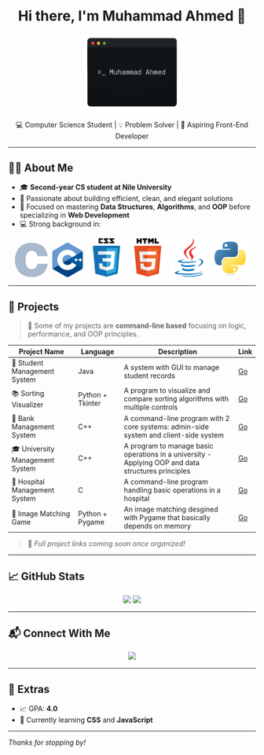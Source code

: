 <h1 align="center">Hi there, I'm Muhammad Ahmed 👋</h1>
<div align="center">
<img src="https://raw.githubusercontent.com/Muhammad-Ahmed-GH/Muhammad-Ahmed-GH/main/GitHub_Picture.png" width="40%">
</div>
<p align="center">
  💻 Computer Science Student | 💡 Problem Solver | 🚀 Aspiring Front-End Developer
</p>

---

## 🧑‍💻 About Me

- 🎓 **Second-year CS student at Nile University**
- 🏅 Passionate about building efficient, clean, and elegant solutions
- 🧠 Focused on mastering **Data Structures**, **Algorithms**, and **OOP** before specializing in **Web Development**
- 💻 Strong background in:  

<p align="center"> <a href="https://www.cprogramming.com/" target="_blank" rel="noreferrer"><img src="https://raw.githubusercontent.com/devicons/devicon/master/icons/c/c-original.svg" alt="c" width="70" height="70"/></a> <a href="https://www.w3schools.com/cpp/" target="_blank" rel="noreferrer"><img src="https://raw.githubusercontent.com/devicons/devicon/master/icons/cplusplus/cplusplus-original.svg" alt="cplusplus" width="70" height="70"/></a> <a href="https://www.w3schools.com/css/" target="_blank" rel="noreferrer"><img src="https://raw.githubusercontent.com/devicons/devicon/master/icons/css3/css3-original-wordmark.svg" alt="css3" width="80" height="80"/></a> <a href="https://www.w3.org/html/" target="_blank" rel="noreferrer"><img src="https://raw.githubusercontent.com/devicons/devicon/master/icons/html5/html5-original-wordmark.svg" alt="html5" width="80" height="80"/></a> <a href="https://www.java.com" target="_blank" rel="noreferrer"><img src="https://raw.githubusercontent.com/devicons/devicon/master/icons/java/java-original.svg" alt="java" width="80" height="80"/></a> <a href="https://www.python.org" target="_blank" rel="noreferrer"><img src="https://raw.githubusercontent.com/devicons/devicon/master/icons/python/python-original.svg" alt="python" width="80" height="80"/></a> </p>

  <!-- ![C++](https://img.shields.io/badge/C++-FF0000?style=round-square&logo=c%2B%2B&logoColor=white)
  ![Python](https://img.shields.io/badge/Python-0ABAB5?style=round-square&logo=python&logoColor=white)
  ![Java](https://img.shields.io/badge/Java-ED8B00?style=round-square&logo=java&logoColor=white)
  ![C](https://img.shields.io/badge/C-4E71FF?style=round-square&logo=c&logoColor=white)
  ![HTML5](https://img.shields.io/badge/HTML5-E34F26?style=round-square&logo=html5&logoColor=white)
  ![CSS3](https://img.shields.io/badge/CSS3-4E71FF?style=round-square&logo=css3&logoColor=white)
  -->
---

## 🚀 Projects

> 🔧 Some of my projects are **command-line based** focusing on logic, performance, and OOP principles.

| Project Name | Language | Description | Link |
|--------------|----------|-------------|------|
| 🧾 Student Management System | Java | A system with GUI to manage student records | <a href="https://github.com/Muhammad-Ahmed-GH/Student_Record_Management_System_Java">Go</a> |
| 📚 Sorting Visualizer | Python + Tkinter | A program to visualize and compare sorting algorithms with multiple controls | <a href="https://github.com/Muhammad-Ahmed-GH/Sorting_Visualization_Python">Go</a> |
| 🏦 Bank Management System | C++ | A command-line program with 2 core systems: admin-side system and client-side system | <a href="https://github.com/Muhammad-Ahmed-GH/Bank_Management_System_Cpp">Go</a> |
| 🎓 University Management System | C++ | A program to manage basic operations in a university - Applying OOP and data structures principles | <a href="https://github.com/Muhammad-Ahmed-GH/University_Management_System_Cpp">Go</a> |
| 🏥 Hospital Management System | C | A command-line program handling basic operations in a hospital | <a href="https://github.com/Muhammad-Ahmed-GH/Hospital_Management_System_C">Go</a> |
| 🧩 Image Matching Game | Python + Pygame | An image matching desgined with Pygame that basically depends on memory | <a href="https://github.com/Muhammad-Ahmed-GH/Image_Matching_Game_Python">Go</a> |

> 🔗 *Full project links coming soon once organized!*

---

## 📈 GitHub Stats

<p align="center">
  <img src="https://github-readme-stats.vercel.app/api?username=muhammad-ahmed-gh&show_icons=true&theme=tokyonight" height="165"/>
  <img src="https://github-readme-stats.vercel.app/api/top-langs/?username=muhammad-ahmed-gh&layout=compact&theme=tokyonight" height="165"/>
</p>

---

## 📬 Connect With Me

<p align="center">
  <a href="https://linkedin.com/in/muhammad-ahmed-nu" target="_blank">
    <img src="https://img.shields.io/badge/LinkedIn-blue?style=for-the-badge&logo=linkedin&logoColor=white"/>
  </a>
</p>

---

## 📌 Extras

- 📈 GPA: **4.0**
- 🌱 Currently learning **CSS** and **JavaScript**

---

*Thanks for stopping by!*
